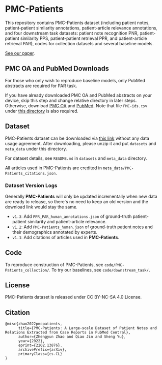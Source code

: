 # PMC-Patients
This repository contains PMC-Patients dataset (including patient notes, patient-patient similarity annotations, patient-article relevance annotations, and four downstream task datasets: patient note recognition PNR, patient-patient similarity PPS, patient-patient retrieval PPR, and patient-article retrieval PAR), codes for collection datasets and several baseline models.

[See our paper](https://arxiv.org/pdf/2202.13876.pdf).

## PMC OA and PubMed Downloads
For those who only wish to reproduce baseline models, only PubMed abstracts are required for PAR task.

If you have already downloaded PMC OA and PubMed abstracts on your device, skip this step and change relative directory in later steps. Otherwise, download [PMC OA](https://ftp.ncbi.nlm.nih.gov/pub/pmc/oa_bulk/) and [PubMed](https://ftp.ncbi.nlm.nih.gov/pubmed/). Note that file `PMC-ids.csv` under [this directory](https://ftp.ncbi.nlm.nih.gov/pub/pmc/) is also required.

## Dataset
PMC-Patients dataset can be downloaded via [this link](https://drive.google.com/file/d/1BnZT3MaOry-92Kj4pzC7u1bFYCpNn0ct/view?usp=sharing) without any data usage agreement. After downloading, please unzip it and put `datasets` and `meta_data` under this directory.

For dataset details, see `README.md` in `datasets` and `meta_data` directory.

All articles used in PMC-Patients are credited in `meta_data/PMC-Patients_citations.json`.

### Dataset Version Logs
Generally **PMC-Patients** will only be updated incrementally when new data are ready to release, so there's no need to keep an old version and the download link would stay the same.

- `v1.3`: Add `PPR_PAR_human_annotations.json` of ground-truth patient-patient similarity and patient-article relevance.
- `v1.2`: Add `PMC-Patients_human.json` of ground-truth patient notes and their demographics annotated by experts.
- `v1.1`: Add citations of articles used in **PMC-Patients**.

## Code
To reproduce construction of PMC-Patients, see `code/PMC-Patients_collection/`. To try our baselines, see `code/downstream_task/`.

## License
PMC-Patients dataset is released under CC BY-NC-SA 4.0 License.

## Citation
```
@misc{zhao2022pmcpatients,
      title={PMC-Patients: A Large-scale Dataset of Patient Notes and Relations Extracted from Case Reports in PubMed Central}, 
      author={Zhengyun Zhao and Qiao Jin and Sheng Yu},
      year={2022},
      eprint={2202.13876},
      archivePrefix={arXiv},
      primaryClass={cs.CL}
}
```